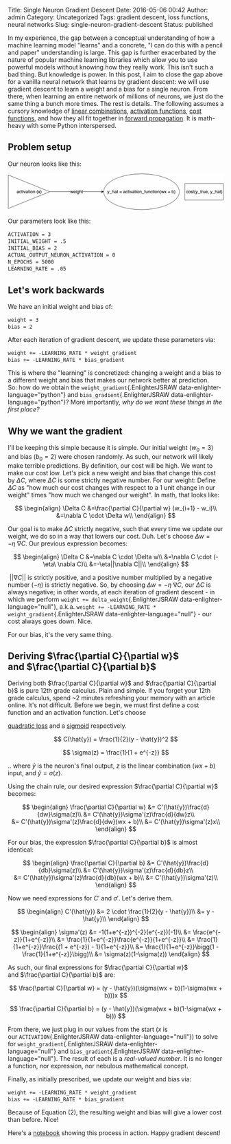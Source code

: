 Title: Single Neuron Gradient Descent
Date: 2016-05-06 00:42
Author: admin
Category: Uncategorized
Tags: gradient descent, loss functions, neural networks
Slug: single-neuron-gradient-descent
Status: published

In my experience, the gap between a conceptual understanding of how a
machine learning model "learns" and a concrete, "I can do this with a
pencil and paper" understanding is large. This gap is further
exacerbated by the nature of popular machine learning libraries which
allow you to use powerful models without knowing how they really work.
This isn't such a bad thing. But knowledge is power. In this post, I aim
to close the gap above for a vanilla neural network that learns by
gradient descent: we will use gradient descent to learn a weight and a
bias for a single neuron. From there, when learning an entire network of
millions of neurons, we just do the same thing a bunch more times. The
rest is details. The following assumes a cursory knowledge of [linear
combinations](https://en.wikipedia.org/wiki/Linear_combination),
[activation
functions](https://en.wikipedia.org/wiki/Activation_function), [cost
functions](https://class.coursera.org/ml-005/lecture/6), and how they
all fit together in [forward
propagation](https://www.youtube.com/watch?v=UJwK6jAStmg). It is
math-heavy with some Python interspersed.

Problem setup
-------------

Our neuron looks like this:

![single_neuron_gradient_descent](images/single_neuron_gradient_descent.png)

Our parameters look like this:

``` {.EnlighterJSRAW data-enlighter-language="python"}
ACTIVATION = 3
INITIAL_WEIGHT = .5
INITIAL_BIAS = 2
ACTUAL_OUTPUT_NEURON_ACTIVATION = 0
N_EPOCHS = 5000
LEARNING_RATE = .05
```

Let's work backwards
--------------------

We have an initial weight and bias of:

``` {.EnlighterJSRAW data-enlighter-language="python"}
weight = 3
bias = 2
```

After each iteration of gradient descent, we update these parameters
via:

``` {.EnlighterJSRAW data-enlighter-language="python"}
weight += -LEARNING_RATE * weight_gradient
bias += -LEARNING_RATE * bias_gradient
```

This is where the "learning" is concretized: changing a weight and a
bias to a different weight and bias that makes our network better at
prediction. So: how do we obtain the `weight_gradient`{.EnlighterJSRAW
data-enlighter-language="python"} and `bias_gradient`{.EnlighterJSRAW
data-enlighter-language="python"}? More importantly, *why do we want
these things in the first place?*

Why we want the gradient
------------------------

I'll be keeping this simple because it is simple. Our initial weight
($w_0 = 3$) and bias ($b_0 = 2$) were chosen randomly. As such,
our network will likely make terrible predictions. By definition, our
cost will be high. We want to make our cost low. Let's pick a new weight
and bias that change this cost by $\Delta C$, where $\Delta C$ is
some strictly negative number. For our weight: Define $\Delta C$ as
"how much our cost changes with respect to a 1 unit change in our
weight" times "how much we changed our weight". In math, that looks
like:

$$
\begin{align} \Delta C &=\frac{\partial C}{\partial w} (w_{i+1} -
w_i)\\ &=\nabla C \cdot \Delta w\\
\end{align}
$$

Our goal is to make $\Delta C$ strictly negative, such that every
time we update our weight, we do so in a way that lowers our cost.
Duh. Let's choose $\Delta w = -\eta\ \nabla C$. Our previous
expression becomes:

$$
\begin{align} \Delta C &=\nabla C \cdot \Delta w\\ &=\nabla C
\cdot (-\eta\ \nabla C)\\ &=-\eta||\nabla C||\\
\end{align}
$$

$\ ||\nabla C||$ is strictly positive, and a positive number
multiplied by a negative number ($-\eta$) is strictly negative. So,
by choosing $\Delta w = -\eta\ \nabla C$, our $\Delta C$ is
always negative; in other words, at each iteration of gradient descent -
in which we perform `weight += delta_weight`{.EnlighterJSRAW
data-enlighter-language="null"}, a.k.a.
`weight += -LEARNING_RATE * weight_gradient`{.EnlighterJSRAW
data-enlighter-language="null"} - our cost always goes down. Nice.

For our bias, it's the very same thing.

Deriving $\frac{\partial C}{\partial w}$ and $\frac{\partial C}{\partial b}$
--------------------------------------------------------------------------------------

Deriving both $\frac{\partial C}{\partial w}$
and $\frac{\partial C}{\partial b}$ is pure 12th grade calculus.
Plain and simple. If you forget your 12th grade calculus, spend \~2
minutes refreshing your memory with an article online. It's not
difficult. Before we begin, we must first define a cost function and an
activation function. Let's choose

[quadratic
loss](https://en.wikipedia.org/wiki/Loss_function#Quadratic_loss_function)
and a [sigmoid](https://en.wikipedia.org/wiki/Sigmoid_function)
respectively.

$$
C(\hat{y}) = \frac{1}{2}(y - \hat{y})^2
$$

$$
\sigma(z) = \frac{1}{1 + e^{-z}}
$$

.. where $\hat{y}$ is the neuron's final output, $z$ is the linear
combination ($wx+b$) input, and $\hat{y} = \sigma(z)$.

Using the chain rule, our desired expression $\frac{\partial C}{\partial w}$ becomes:

$$
\begin{align}
\frac{\partial C}{\partial w} &=
C'(\hat{y})\frac{d}{dw}\sigma(z)\\
&= C'(\hat{y})\sigma'(z)\frac{d}{dw}z\\
&= C'(\hat{y})\sigma'(z)\frac{d}{dw}(wx + b)\\
&= C'(\hat{y})\sigma'(z)x\\
\end{align}
$$


For our bias, the expression $\frac{\partial C}{\partial b}$ is
almost identical:

$$
\begin{align}
\frac{\partial C}{\partial b} &=
C'(\hat{y})\frac{d}{db}\sigma(z)\\
&= C'(\hat{y})\sigma'(z)\frac{d}{db}z\\
&= C'(\hat{y})\sigma'(z)\frac{d}{db}(wx + b)\\
&= C'(\hat{y})\sigma'(z)\\
\end{align}
$$

Now we need expressions for $C'$ and $\sigma'$. Let's derive them.

$$
\begin{align}
C'(\hat{y}) &= 2 \cdot \frac{1}{2}(y - \hat{y})\\
&= y - \hat{y}\\
\end{align}
$$

$$
\begin{align} \sigma'(z) &= -1(1+e^{-z})^{-2}(e^{-z})(-1)\\ &=
\frac{e^{-z}}{1+e^{-z}}\\ &=
\frac{1}{1+e^{-z}}\frac{e^{-z}}{1+e^{-z}}\\ &=
\frac{1}{1+e^{-z}}\frac{(1 + e^{-z}) - 1}{1+e^{-z}}\\ &=
\frac{1}{1+e^{-z}}\bigg(1 - \frac{1}{1+e^{-z}}\bigg)\\ &=
\sigma(z)(1-\sigma(z))
\end{align}
$$

As such, our final expressions for $\frac{\partial C}{\partial w}$
and $\frac{\partial C}{\partial b}$ are:

$$
\frac{\partial C}{\partial w} = (y - \hat{y})(\sigma(wx + b)(1-\sigma(wx + b)))x
$$

$$
\frac{\partial C}{\partial b} = (y - \hat{y})(\sigma(wx + b)(1-\sigma(wx + b)))
$$

From there, we just plug in our values from the start ($x$ is
our `ACTIVATION`{.EnlighterJSRAW data-enlighter-language="null"}) to
solve for `weight_gradient`{.EnlighterJSRAW
data-enlighter-language="null"} and `bias_gradient`{.EnlighterJSRAW
data-enlighter-language="null"}. The result of each is a *real-valued
number*. It is no longer a function, nor expression, nor nebulous
mathematical concept.

Finally, as initially prescribed, we update our weight and bias via:

``` {.EnlighterJSRAW data-enlighter-language="python"}
weight += -LEARNING_RATE * weight_gradient
bias += -LEARNING_RATE * bias_gradient
```

Because of Equation (2), the resulting weight and bias will give a lower
cost than before. Nice!

Here's a
[notebook](http://nbviewer.jupyter.org/github/cavaunpeu/single-neuron-gradient-descent/blob/master/single-neuron-gradient-descent.ipynb)
showing this process in action. Happy gradient descent!
